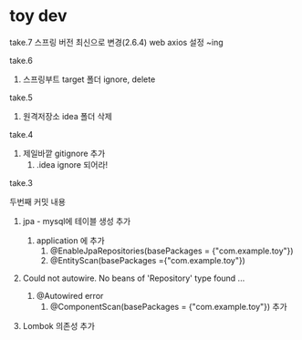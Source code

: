 # toy dev

take.7
스프링 버전 최신으로 변경(2.6.4)
web axios 설정 ~ing

take.6
1. 스프링부트 target 폴더 ignore, delete

take.5
1. 원격저장소 idea 폴더 삭제

take.4
1. 제일바깥 gitignore 추가
   1. .idea ignore 되어라!
   
take.3

두번째 커밋 내용
1. jpa - mysql에 테이블 생성 추가 
   1. application 에 추가 
      1. @EnableJpaRepositories(basePackages = {"com.example.toy"})
      2. @EntityScan(basePackages ={"com.example.toy"})


2. Could not autowire. No beans of 'Repository' type found ... 
   1. @Autowired error 
      1. @ComponentScan(basePackages = {"com.example.toy"}) 추가

3. Lombok 의존성 추가